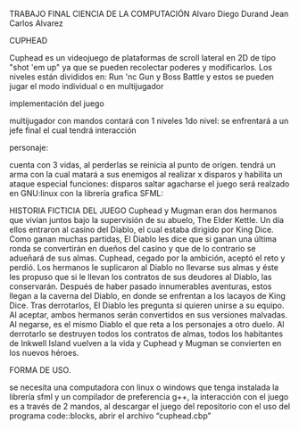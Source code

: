 TRABAJO FINAL CIENCIA DE LA COMPUTACIÓN
	Alvaro Diego Durand
	Jean Carlos Alvarez

CUPHEAD

Cuphead es un videojuego de plataformas de scroll lateral en 2D de tipo "shot 'em up" ya que se pueden recolectar poderes y modificarlos. Los niveles están divididos en: Run 'nc Gun y Boss Battle y estos se pueden jugar el modo individual o en multijugador

implementación del juego

multijugador con mandos
contará con 1 niveles 
	1do nivel: se enfrentará a un jefe final el cual tendrá interacción 

personaje:

cuenta con 3 vidas, al perderlas se reinicia al punto de origen.
tendrá un arma con la cual matará a sus enemigos 
al realizar x disparos y habilita un ataque especial
	funciones:
disparos 
saltar
agacharse
el juego será realzado en GNU:linux con la librería grafica SFML:

HISTORIA FICTICIA DEL JUEGO
Cuphead y Mugman eran dos hermanos que vivían juntos bajo la supervisión de su abuelo, The Elder Kettle. Un día ellos entraron al casino del Diablo, el cual estaba dirigido por King Dice. Como ganan muchas partidas, El Diablo les dice que si ganan una última ronda se convertirán en dueños del casino y que de lo contrario se adueñará de sus almas. Cuphead, cegado por la ambición, aceptó el reto y perdió. Los hermanos le suplicaron al Diablo no llevarse sus almas y éste les propuso que si le llevan los contratos de sus deudores al Diablo, las conservarán.
Después de haber pasado innumerables aventuras, estos llegan a la caverna del Diablo, en donde se enfrentan a los lacayos de King Dice. Tras derrotarlos, El Diablo les pregunta si quieren unirse a su equipo. Al aceptar, ambos hermanos serán convertidos en sus versiones malvadas. Al negarse, es el mismo Diablo el que reta a los personajes a otro duelo.
Al derrotarlo se destruyen todos los contratos de almas, todos los habitantes de Inkwell Island vuelven a la vida y Cuphead y Mugman se convierten en los nuevos héroes.

FORMA DE USO. 

se necesita una computadora con linux o windows que tenga instalada la librería sfml y un compilador de preferencia g++, la interacción con el juego es a través de 2 mandos, al descargar el juego del repositorio con el uso del programa code::blocks, abrir el archivo “cuphead.cbp”

